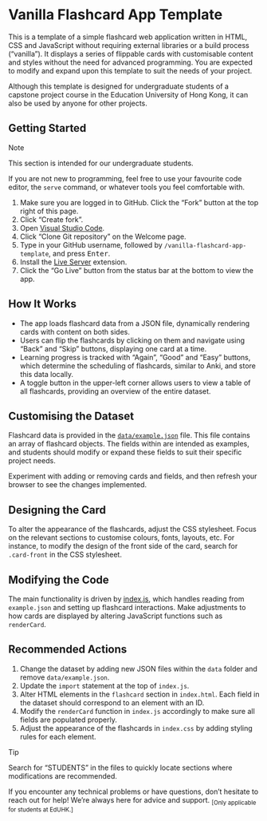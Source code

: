 # Vanilla Flashcard App Template

This is a template of a simple flashcard web application written in HTML, CSS and JavaScript without requiring external libraries or a build process (“vanilla”). It displays a series of flippable cards with customisable content and styles without the need for advanced programming. You are expected to modify and expand upon this template to suit the needs of your project.

Although this template is designed for undergraduate students of a capstone project course in the Education University of Hong Kong, it can also be used by anyone for other projects.

## Getting Started

> [!NOTE]
> This section is intended for our undergraduate students.
> 
> If you are not new to programming, feel free to use your favourite code editor, the `serve` command, or whatever tools you feel comfortable with.

1. Make sure you are logged in to GitHub. Click the “Fork” button at the top right of this page.
2. Click “Create fork”.
3. Open [Visual Studio Code](https://code.visualstudio.com).
4. Click “Clone Git repository” on the Welcome page.
5. Type in your GitHub username, followed by `/vanilla-flashcard-app-template`, and press <kbd>Enter</kbd>.
6. Install the [Live Server](https://marketplace.visualstudio.com/items?itemName=ritwickdey.LiveServer) extension.
7. Click the “Go Live” button from the status bar at the bottom to view the app.

## How It Works

- The app loads flashcard data from a JSON file, dynamically rendering cards with content on both sides.
- Users can flip the flashcards by clicking on them and navigate using “Back” and “Skip” buttons, displaying one card at a time.
- Learning progress is tracked with “Again”, “Good” and “Easy” buttons, which determine the scheduling of flashcards, similar to Anki, and store this data locally.
- A toggle button in the upper-left corner allows users to view a table of all flashcards, providing an overview of the entire dataset.

## Customising the Dataset

Flashcard data is provided in the [`data/example.json`](/data/example.json) file. This file contains an array of flashcard objects. The fields within are intended as examples, and students should modify or expand these fields to suit their specific project needs. 

Experiment with adding or removing cards and fields, and then refresh your browser to see the changes implemented.

## Designing the Card

To alter the appearance of the flashcards, adjust the CSS stylesheet. Focus on the relevant sections to customise colours, fonts, layouts, etc. For instance, to modify the design of the front side of the card, search for `.card-front` in the CSS stylesheet.

## Modifying the Code

The main functionality is driven by [index.js](/index.js), which handles reading from `example.json` and setting up flashcard interactions. Make adjustments to how cards are displayed by altering JavaScript functions such as `renderCard`.

## Recommended Actions

1. Change the dataset by adding new JSON files within the `data` folder and remove `data/example.json`.
2. Update the `import` statement at the top of `index.js`.
3. Alter HTML elements in the `flashcard` section in `index.html`. Each field in the dataset should correspond to an element with an ID.
4. Modify the `renderCard` function in `index.js` accordingly to make sure all fields are populated properly.
5. Adjust the appearance of the flashcards in `index.css` by adding styling rules for each element.

> [!TIP]
> Search for “STUDENTS” in the files to quickly locate sections where modifications are recommended.

If you encounter any technical problems or have questions, don’t hesitate to reach out for help! We’re always here for advice and support. <sub>[Only applicable for students at EdUHK.]</sub>
